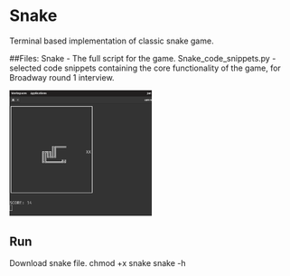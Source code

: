# Snake
Terminal based implementation of classic snake game.

##Files:
Snake - The full script for the game.
Snake_code_snippets.py - selected code snippets containing the core functionality of the game, for Broadway round 1 interview.

<img src="https://raw.githubusercontent.com/alscwha2/images/main/snake_screenshot.png" alt="snake_screenshot" height="50%" width = "50%"/>

## Run
Download snake file.
chmod +x snake
snake -h
